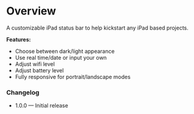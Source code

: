 # Overview

A customizable iPad status bar to help kickstart any iPad based projects.

**Features:**
* Choose between dark/light appearance
* Use real time/date or input your own
* Adjust wifi level
* Adjust battery level
* Fully responsive for portrait/landscape modes

### Changelog
* 1.0.0 — Initial release
